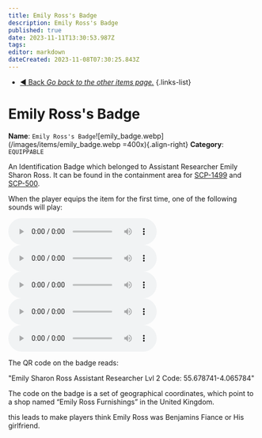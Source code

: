 ```yaml
---
title: Emily Ross's Badge
description: Emily Ross's Badge
published: true
date: 2023-11-11T13:30:53.987Z
tags: 
editor: markdown
dateCreated: 2023-11-08T07:30:25.843Z
---
```


- [:arrow_backward: Back *Go back to the other items page.*](/en/game/items/other)
{.links-list}
# Emily Ross's Badge
**Name**: `Emily Ross's Badge`![emily_badge.webp](/images/items/emily_badge.webp =400x){.align-right}
**Category**: `EQUIPPABLE`

An Identification Badge which belonged to Assistant Researcher Emily Sharon Ross. It can be found in the containment area for [SCP-1499](/en/game/scps/1499) and [SCP-500](/en/game/scps/500).

When the player equips the item for the first time, one of the following sounds will play:

<audio controls src="/audios/items/nostalgiacancer6.ogg"></audio>
<audio controls src="/audios/items/nostalgiacancer7.ogg"></audio>
<audio controls src="/audios/items/nostalgiacancer8.ogg"></audio>
<audio controls src="/audios/items/nostalgiacancer9.ogg"></audio>
<audio controls src="/audios/items/nostalgiacancer10.ogg"></audio>

The QR code on the badge reads:

"Emily Sharon Ross
Assistant Researcher
Lvl 2
Code: 55.678741-4.065784"

The code on the badge is a set of geographical coordinates, which point to a shop named “Emily Ross Furnishings” in the United Kingdom.

this leads to make players think Emily Ross was Benjamins Fiance or His girlfriend.